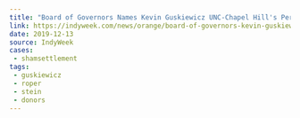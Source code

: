 ```yaml
---
title: "Board of Governors Names Kevin Guskiewicz UNC-Chapel Hill's Permanent Chancellor"
link: https://indyweek.com/news/orange/board-of-governors-kevin-guskiewicz-unc-chapel-hill-chancellor/
date: 2019-12-13
source: IndyWeek
cases:
 - shamsettlement
tags:
 - guskiewicz
 - roper
 - stein
 - donors
---
```

